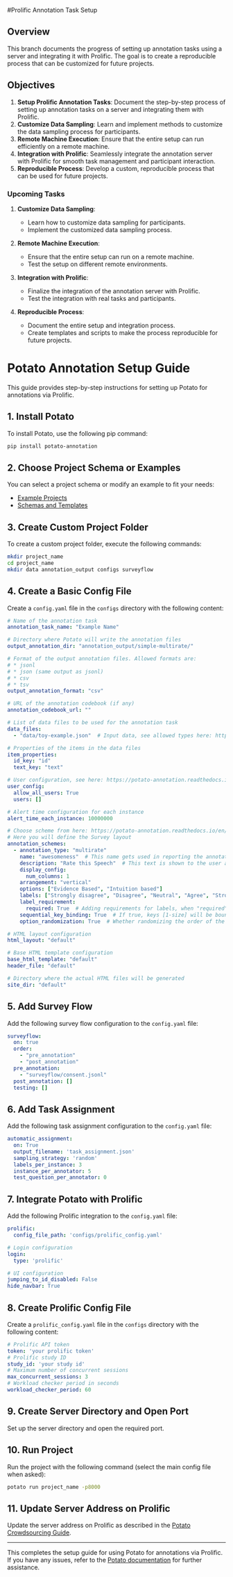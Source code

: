 #Prolific Annotation Task Setup

## Overview

This branch documents the progress of setting up annotation tasks using a server and integrating it with Prolific. The goal is to create a reproducible process that can be customized for future projects.

## Objectives

1. **Setup Prolific Annotation Tasks**: Document the step-by-step process of setting up annotation tasks on a server and integrating them with Prolific.
2. **Customize Data Sampling**: Learn and implement methods to customize the data sampling process for participants.
3. **Remote Machine Execution**: Ensure that the entire setup can run efficiently on a remote machine.
4. **Integration with Prolific**: Seamlessly integrate the annotation server with Prolific for smooth task management and participant interaction.
5. **Reproducible Process**: Develop a custom, reproducible process that can be used for future projects.

### Upcoming Tasks

1. **Customize Data Sampling**: 
   - Learn how to customize data sampling for participants.
   - Implement the customized data sampling process.

2. **Remote Machine Execution**: 
   - Ensure that the entire setup can run on a remote machine.
   - Test the setup on different remote environments.

3. **Integration with Prolific**:
   - Finalize the integration of the annotation server with Prolific.
   - Test the integration with real tasks and participants.

4. **Reproducible Process**:
   - Document the entire setup and integration process.
   - Create templates and scripts to make the process reproducible for future projects.




# Potato Annotation Setup Guide

This guide provides step-by-step instructions for setting up Potato for annotations via Prolific.

## 1. Install Potato

To install Potato, use the following pip command:

```bash
pip install potato-annotation
```

## 2. Choose Project Schema or Examples

You can select a project schema or modify an example to fit your needs:

- [Example Projects](https://potato-annotation.readthedocs.io/en/latest/example-projects/)
- [Schemas and Templates](https://potato-annotation.readthedocs.io/en/latest/schemas_and_templates/)

## 3. Create Custom Project Folder

To create a custom project folder, execute the following commands:

```bash
mkdir project_name
cd project_name
mkdir data annotation_output configs surveyflow
```

## 4. Create a Basic Config File

Create a `config.yaml` file in the `configs` directory with the following content:

```yaml
# Name of the annotation task
annotation_task_name: "Example Name"

# Directory where Potato will write the annotation files
output_annotation_dir: "annotation_output/simple-multirate/"

# Format of the output annotation files. Allowed formats are:
# * jsonl
# * json (same output as jsonl)
# * csv
# * tsv
output_annotation_format: "csv"

# URL of the annotation codebook (if any)
annotation_codebook_url: ""

# List of data files to be used for the annotation task
data_files:
  - "data/toy-example.json"  # Input data, see allowed types here: https://potato-annotation.readthedocs.io/en/latest/data_format/

# Properties of the items in the data files
item_properties:
  id_key: "id"
  text_key: "text"

# User configuration, see here: https://potato-annotation.readthedocs.io/en/latest/user_and_collaboration/
user_config:
  allow_all_users: True
  users: []

# Alert time configuration for each instance
alert_time_each_instance: 10000000

# Choose scheme from here: https://potato-annotation.readthedocs.io/en/latest/schemas_and_templates/ e.g., "multirate"
# Here you will define the Survey layout
annotation_schemes:
  - annotation_type: "multirate"
    name: "awesomeness"  # This name gets used in reporting the annotation results
    description: "Rate this Speech"  # This text is shown to the user and can be a longer statement
    display_config:
      num_columns: 1
    arrangement: "vertical"
    options: ["Evidence Based", "Intuition based"]
    labels: ["Strongly disagree", "Disagree", "Neutral", "Agree", "Strongly Agree"]
    label_requirement:
      required: True  # Adding requirements for labels, when "required" is True, the annotators will be asked to finish the current instance to proceed
    sequential_key_binding: True  # If true, keys [1-size] will be bound to scale responses. Likert scales larger than 10 are not supported with this simple keybinding and will need to use the full item specification to bind all scale points to keys.
    option_randomization: True  # Whether randomizing the order of the options

# HTML layout configuration
html_layout: "default"

# Base HTML template configuration
base_html_template: "default"
header_file: "default"

# Directory where the actual HTML files will be generated
site_dir: "default"
```

## 5. Add Survey Flow

Add the following survey flow configuration to the `config.yaml` file:

```yaml
surveyflow:
  on: true
  order:
    - "pre_annotation"
    - "post_annotation"
  pre_annotation:
    - "surveyflow/consent.jsonl"
  post_annotation: []
  testing: []
```

## 6. Add Task Assignment

Add the following task assignment configuration to the `config.yaml` file:

```yaml
automatic_assignment:
  on: True
  output_filename: 'task_assignment.json'
  sampling_strategy: 'random'
  labels_per_instance: 3
  instance_per_annotator: 5
  test_question_per_annotator: 0
```

## 7. Integrate Potato with Prolific

Add the following Prolific integration to the `config.yaml` file:

```yaml
prolific:
  config_file_path: 'configs/prolific_config.yaml'

# Login configuration
login:
  type: 'prolific'

# UI configuration
jumping_to_id_disabled: False
hide_navbar: True
```

## 8. Create Prolific Config File

Create a `prolific_config.yaml` file in the `configs` directory with the following content:

```yaml
# Prolific API token
token: 'your prolific token'
# Prolific study ID
study_id: 'your study id'
# Maximum number of concurrent sessions
max_concurrent_sessions: 3
# Workload checker period in seconds
workload_checker_period: 60
```

## 9. Create Server Directory and Open Port

Set up the server directory and open the required port.

## 10. Run Project

Run the project with the following command (select the main config file when asked):

```bash
potato run project_name -p8000
```

## 11. Update Server Address on Prolific

Update the server address on Prolific as described in the [Potato Crowdsourcing Guide](https://potato-annotation.readthedocs.io/en/latest/crowdsourcing/).

---

This completes the setup guide for using Potato for annotations via Prolific. If you have any issues, refer to the [Potato documentation](https://potato-annotation.readthedocs.io/) for further assistance.



